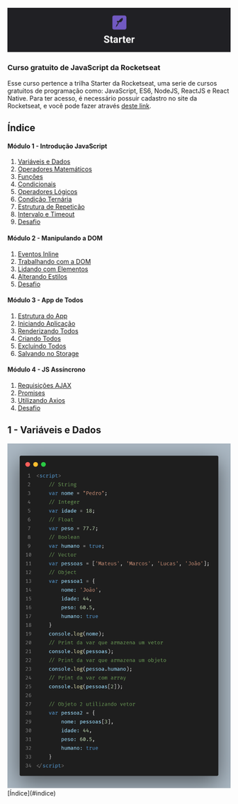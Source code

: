 ![Banner](https://raw.githubusercontent.com/otonalmeidas/js-inicio/master/banner.png)
### Curso gratuito de JavaScript da Rocketseat

Esse curso pertence a trilha Starter da Rocketseat, uma serie de cursos gratuitos de programação como: JavaScript, ES6, NodeJS, ReactJS e React Native.
Para ter acesso, é necessário possuir cadastro no site da Rocketseat, e você pode fazer através <a href="https://app.rocketseat.com.br/signup">deste link</a>.

## <a name="indice">Índice</a>
#### Módulo 1 - Introdução JavaScript
1. [Variáveis e Dados](#aula1)
2. [Operadores Matemáticos](#aula2)
3. [Funções](#aula3)
4. [Condicionais](#aula4)
5. [Operadores Lógicos](#aula5)
6. [Condição Ternária](#aula6)
7. [Estrutura de Repetição](#aula7)
8. [Intervalo e Timeout](#aula8)
9. [Desafio](#desafio1)

#### Módulo 2 - Manipulando a DOM
1. [Eventos Inline](#aula9)
2. [Trabalhando com a DOM](#aula10)
3. [Lidando com Elementos](#aula11)
4. [Alterando Estilos](#aula12)
5. [Desafio](#desafio2)

#### Módulo 3 - App de Todos
1. [Estrutura do App](#aula13)
2. [Iniciando Aplicação](#aula14)
3. [Renderizando Todos](#aula15)
4. [Criando Todos](#aula16)
5. [Excluindo Todos](#aula17)
6. [Salvando no Storage](#aula18)

#### Módulo 4 - JS Assíncrono
1. [Requisições AJAX](#aula19)
2. [Promises](#aula20)
3. [Utilizando Axios](#aula21)
4. [Desafio](#desafio3)

## <a name="aula1">1 - Variáveis e Dados</a>
<img src="https://github.com/otonalmeidas/js-inicio/blob/master/screenshots/aula1.png?raw=true" width="600">
[Índice](#indice)
